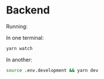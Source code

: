 # Backend

Running:

In one terminal:

```bash
yarn watch
```

In another:

```bash
source .env.development && yarn dev
```
